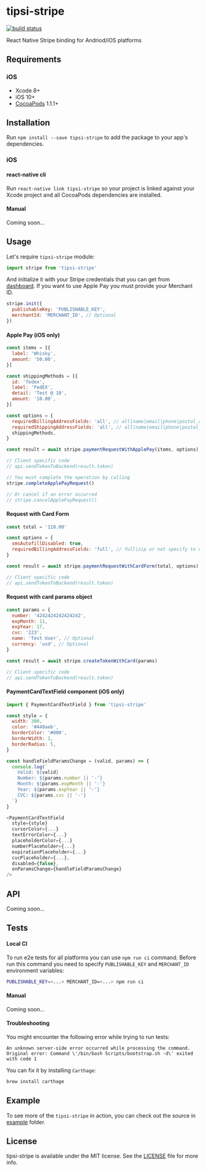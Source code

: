 # tipsi-stripe

[![build status](https://img.shields.io/travis/itsmepetrov/redux-entities/master.svg?style=flat-square)](https://travis-ci.org/tipsi/tipsi-stripe)

React Native Stripe binding for Andriod/iOS platforms

## Requirements

### iOS

* Xcode 8+
* iOS 10+
* [CocoaPods](https://cocoapods.org) 1.1.1+

## Installation

Run `npm install --save tipsi-stripe` to add the package to your app's dependencies.

### iOS

#### react-native cli

Run `react-native link tipsi-stripe` so your project is linked against your Xcode project and all CocoaPods dependencies are installed.

#### Manual

Coming soon...

## Usage

Let's require `tipsi-stripe` module:

```js
import stripe from 'tipsi-stripe'
```

And initialize it with your Stripe credentials that you can get from [dashboard](https://dashboard.stripe.com). If you want to use Apple Pay you must provide your Merchant ID.

```js
stripe.init({
  publishableKey: 'PUBLISHABLE_KEY',
  merchantId: 'MERCHANT_ID', // Optional
})
```

#### Apple Pay (iOS only)

```js
const items = [{
  label: 'Whisky',
  amount: '50.00',
}]

const shippingMethods = [{
  id: 'fedex',
  label: 'FedEX',
  detail: 'Test @ 10',
  amount: '10.00',
}]

const options = {
  requiredBillingAddressFields: 'all', // all|name|email|phone|postal_address or not specify to disable
  requiredShippingAddressFields: 'all', // all|name|email|phone|postal_address or not specify to disable
  shippingMethods,
}

const result = await stripe.paymentRequestWithApplePay(items, options)

// Client specific code
// api.sendTokenToBackend(result.token)

// You must complete the operation by calling
stripe.completeApplePayRequest()

// Or cancel if an error occurred
// stripe.cancelApplePayRequest()
```

#### Request with Card Form

```js
const total = '110.00'

const options = {
  smsAutofillDisabled: true,
  requiredBillingAddressFields: 'full', // full|zip or not specify to disable
}

const result = await stripe.paymentRequestWithCardForm(total, options)

// Client specific code
// api.sendTokenToBackend(result.token)
```

#### Request with card params object

```js
const params = {
  number: '4242424242424242',
  expMonth: 11,
  expYear: 17,
  cvc: '223',
  name: 'Test User', // Optional
  currency: 'usd', // Optional
}

const result = await stripe.createTokenWithCard(params)

// Client specific code
// api.sendTokenToBackend(result.token)
```

#### PaymentCardTextField component (iOS only)

```js
import { PaymentCardTextField } from 'tipsi-stripe'

const style = {
  width: 300,
  color: '#449aeb',
  borderColor: '#000',
  borderWidth: 1,
  borderRadius: 5,
}

const handleFieldParamsChange = (valid, params) => {
  console.log(`
    Valid: ${valid}
    Number: ${params.number || '-'}
    Month: ${params.expMonth || '-'}
    Year: ${params.expYear || '-'}
    CVC: ${params.cvc || '-'}
  `)
}

<PaymentCardTextField
  style={style}
  cursorColor={...}
  textErrorColor={...}
  placeholderColor={...}
  numberPlaceholder={...}
  expirationPlaceholder={...}
  cvcPlaceholder={...},
  disabled={false},
  onParamsChange={handleFieldParamsChange}
/>
```

## API

Coming soon...

## Tests

#### Local CI

To run e2e tests for all platforms you can use `npm run ci` command. Before run this command you need to specify `PUBLISHABLE_KEY` and `MERCHANT_ID` environment variables:

```bash
PUBLISHABLE_KEY=<...> MERCHANT_ID=<...> npm run ci
```

#### Manual

Coming soon...

#### Troubleshooting

You might encounter the following error while trying to run tests:

`An unknown server-side error occurred while processing the command. Original error: Command \'/bin/bash Scripts/bootstrap.sh -d\' exited with code 1`

You can fix it by installing `Carthage`:

```bash
brew install carthage
```

## Example

To see more of the `tipsi-stripe` in action, you can check out the source in [example](https://github.com/tipsi/tipsi-stripe/tree/master/example) folder.

## License

tipsi-stripe is available under the MIT license. See the [LICENSE](https://github.com/tipsi/tipsi-stripe/tree/master/LICENSE) file for more info.
